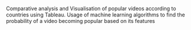 Comparative analysis and Visualisation of popular videos according to countries using Tableau. Usage of machine learning algorithms to find the probability of a video becoming popular based on its features
